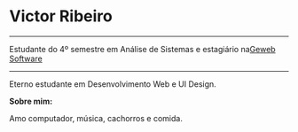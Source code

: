 <h1>Victor Ribeiro</h1>
<hr>
<span>Estudante do 4º semestre em Análise de Sistemas e estagiário na<a href="https://www.geweb.com.br/">Geweb Software
</a></span>
<hr>
<p>Eterno estudante em Desenvolvimento Web e UI Design.</p>
<b>Sobre mim:</b>
<p>Amo computador, música, cachorros e comida.</p>
